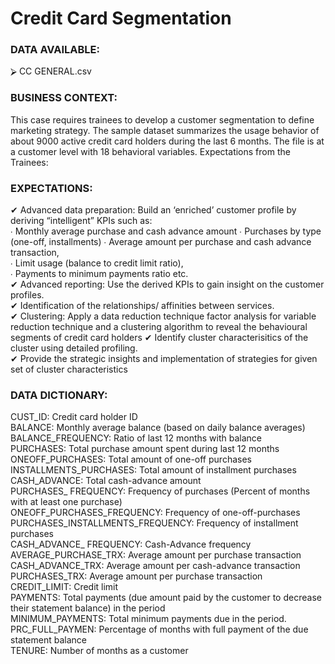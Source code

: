 # Credit Card Segmentation

### DATA AVAILABLE: 
⮚ CC GENERAL.csv 

### BUSINESS CONTEXT: 
This case requires trainees to develop a customer segmentation to define marketing strategy. The  sample dataset summarizes the usage behavior of about 9000 active credit card holders during the  last 6 months. The file is at a customer level with 18 behavioral variables. Expectations from the  Trainees:  

### EXPECTATIONS: 
✔ Advanced data preparation: Build an ‘enriched’ customer profile by deriving “intelligent” KPIs  such as:  
∙ Monthly average purchase and cash advance amount 
∙ Purchases by type (one-off, installments) 
∙ Average amount per purchase and cash advance transaction,  
∙ Limit usage (balance to credit limit ratio),  
∙ Payments to minimum payments ratio etc.  
✔ Advanced reporting: Use the derived KPIs to gain insight on the customer profiles.  
✔ Identification of the relationships/ affinities between services.  
✔ Clustering: Apply a data reduction technique factor analysis for variable reduction technique  and a clustering algorithm to reveal the behavioural segments of credit card holders 
✔ Identify cluster characterisitics of the cluster using detailed profiling.  
✔ Provide the strategic insights and implementation of strategies for given set of cluster  characteristics 

### DATA DICTIONARY: 
CUST_ID: Credit card holder ID  
BALANCE: Monthly average balance (based on daily balance averages)  
BALANCE_FREQUENCY: Ratio of last 12 months with balance  
PURCHASES: Total purchase amount spent during last 12 months  
ONEOFF_PURCHASES: Total amount of one-off purchases  
INSTALLMENTS_PURCHASES: Total amount of installment purchases  
CASH_ADVANCE: Total cash-advance amount  
PURCHASES_ FREQUENCY: Frequency of purchases (Percent of months with at least one  purchase)  
ONEOFF_PURCHASES_FREQUENCY: Frequency of one-off-purchases  
PURCHASES_INSTALLMENTS_FREQUENCY: Frequency of installment purchases  
CASH_ADVANCE_ FREQUENCY: Cash-Advance frequency  
AVERAGE_PURCHASE_TRX: Average amount per purchase transaction  
CASH_ADVANCE_TRX: Average amount per cash-advance transaction  
PURCHASES_TRX: Average amount per purchase transaction  
CREDIT_LIMIT: Credit limit  
PAYMENTS: Total payments (due amount paid by the customer to decrease their statement  balance) in the period  
MINIMUM_PAYMENTS: Total minimum payments due in the period.  
PRC_FULL_PAYMEN: Percentage of months with full payment of the due statement balance  
TENURE: Number of months as a customer 
